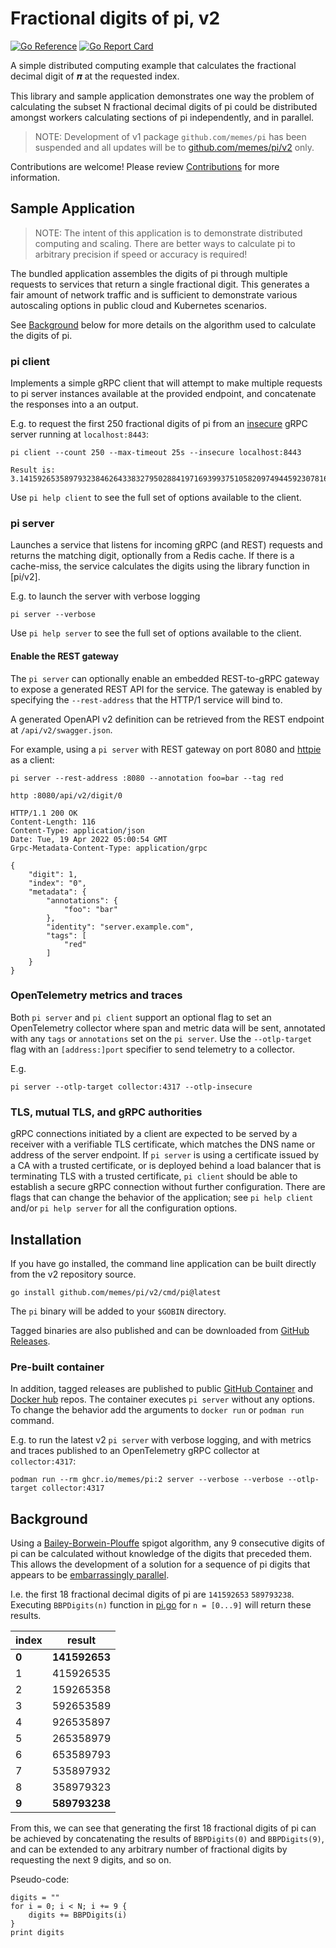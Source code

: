 # Fractional digits of pi, v2

[![Go Reference](https://pkg.go.dev/badge/github.com/memes/pi/v2.svg)](https://pkg.go.dev/github.com/memes/pi/v2)
[![Go Report Card](https://goreportcard.com/badge/github.com/memes/pi/v2)](https://goreportcard.com/report/github.com/memes/pi/v2)

A simple distributed computing example that calculates the fractional decimal digit of
&#x1D745; at the requested index.

This library and sample application demonstrates one way the problem of calculating
the subset N fractional decimal digits of pi could be distributed amongst workers
calculating sections of pi independently, and in parallel.

> NOTE: Development of v1 package `github.com/memes/pi` has been suspended and all
> updates will be to [github.com/memes/pi/v2](v2/) only.

Contributions are welcome! Please review [Contributions](CONTRIBUTING.md) for
more information.

## Sample Application

> NOTE: The intent of this application is to demonstrate distributed computing
> and scaling. There are better ways to calculate pi to arbitrary precision if
> speed or accuracy is required!

The bundled application assembles the digits of pi through multiple requests to
services that return a single fractional digit. This generates a fair amount of
network traffic and is sufficient to demonstrate various autoscaling options in
public cloud and Kubernetes scenarios.

See [Background](#background) below for more details on the algorithm used to
calculate the digits of pi.

### pi client

Implements a simple gRPC client that will attempt to make multiple requests
to pi server instances available at the provided endpoint, and concatenate the
responses into a an output.

E.g. to request the first 250 fractional digits of pi from an [insecure](#tls-mutual-tls-and-grpc-authorities) gRPC server
running at `localhost:8443`:

```shell
pi client --count 250 --max-timeout 25s --insecure localhost:8443
```

```text
Result is: 3.1415926535897932384626433832795028841971693993751058209749445923078164062862089986280348253421170679821480865132823066470938446095505822317253594081284811174502841027019385211055596446229489549303819644288109756659334461284756482337867831652712019091
```

Use `pi help client` to see the full set of options available to the client.

### pi server

Launches a service that listens for incoming gRPC (and REST) requests and returns
the matching digit, optionally from a Redis cache. If there is a cache-miss, the
service calculates the digits using the library function in [pi/v2].

E.g. to launch the server with verbose logging

```shell
pi server --verbose
```

Use `pi help server` to see the full set of options available to the client.

#### Enable the REST gateway

The `pi server` can optionally enable an embedded REST-to-gRPC gateway to expose
a generated REST API for the service. The gateway is enabled by specifying the
`--rest-address` that the HTTP/1 service will bind to.

A generated OpenAPI v2 definition can be retrieved from the REST endpoint
at `/api/v2/swagger.json`.

For example, using a `pi server` with REST gateway on port 8080 and [httpie] as
a client:

```shell
pi server --rest-address :8080 --annotation foo=bar --tag red
```

```shell
http :8080/api/v2/digit/0
```

```text
HTTP/1.1 200 OK
Content-Length: 116
Content-Type: application/json
Date: Tue, 19 Apr 2022 05:00:54 GMT
Grpc-Metadata-Content-Type: application/grpc

{
    "digit": 1,
    "index": "0",
    "metadata": {
        "annotations": {
            "foo": "bar"
        },
        "identity": "server.example.com",
        "tags": [
            "red"
        ]
    }
}
```

### OpenTelemetry metrics and traces

Both `pi server` and `pi client` support an optional flag to set an OpenTelemetry
collector where span and metric data will be sent, annotated with any `tags` or
`annotations` set on the `pi server`. Use the `--otlp-target` flag with an
`[address:]port` specifier to send telemetry to a collector.

E.g.

```shell
pi server --otlp-target collector:4317 --otlp-insecure
```

### TLS, mutual TLS, and gRPC authorities

gRPC connections initiated by a client are expected to be served by a receiver
with a verifiable TLS certificate, which matches the DNS name or address of the
server endpoint. If `pi server` is using a certificate issued by a CA with a trusted
certificate, or is deployed behind a load balancer that is terminating TLS with
a trusted certificate, `pi client` should be able to establish a secure gRPC
connection without further configuration. There are flags that can change the
behavior of the application; see `pi help client` and/or `pi help server` for
all the configuration options.

## Installation

If you have go installed, the command line application can be built directly from
the v2 repository source.

```shell
go install github.com/memes/pi/v2/cmd/pi@latest
```

The `pi` binary will be added to your `$GOBIN` directory.

Tagged binaries are also published and can be downloaded from
[GitHub Releases](https://github.com/memes/pi/releases).

### Pre-built container

In addition, tagged releases are published to public [GitHub Container] and
[Docker hub] repos. The container executes `pi server` without any options. To
change the behavior add the arguments to `docker run` or `podman run` command.

E.g. to run the latest v2 `pi server` with verbose logging, and with metrics and
traces published to an OpenTelemetry gRPC collector at `collector:4317`:

```shell
podman run --rm ghcr.io/memes/pi:2 server --verbose --verbose --otlp-target collector:4317
```

## Background

Using a [Bailey-Borwein-Plouffe] spigot algorithm, any 9 consecutive digits of pi
can be calculated without knowledge of the digits that preceded them. This allows
the development of a solution for a sequence of pi digits that appears to be
[embarrassingly parallel].

I.e. the first 18 fractional decimal digits of pi are `141592653` `589793238`.
Executing `BBPDigits(n)` function in [pi.go](pi.go) for `n = [0...9]` will return
these results.

| index | result |
|-------|--------|
| **0** | **141592653** |
| 1 | 415926535 |
| 2 | 159265358 |
| 3 | 592653589 |
| 4 | 926535897 |
| 5 | 265358979 |
| 6 | 653589793 |
| 7 | 535897932 |
| 8 | 358979323 |
| **9** | **589793238** |

From this, we can see that generating the first 18 fractional digits of pi can be
achieved by concatenating the results of `BBPDigits(0)` and `BBPDigits(9)`, and
can be extended to any arbitrary number of fractional digits by requesting the
next 9 digits, and so on.

Pseudo-code:

```pseudo
digits = ""
for i = 0; i < N; i += 9 {
    digits += BBPDigits(i)
}
print digits
```

[Bailey-Borwein-Plouffe]: https://en.wikipedia.org/wiki/Bailey%E2%80%93Borwein%E2%80%93Plouffe_formula
[embarrassingly parallel]: https://en.wikipedia.org/wiki/Embarrassingly_parallel
[docs]: https://pkg.go.dev/github.com/memes/pi/v2
[httpie]: https://github.com/httpie/httpie
[GitHub Container]: https://github.com/memes/pi/pkgs/container/pi
[Docker hub]: https://hub.docker.com/r/memes/pi/

